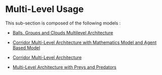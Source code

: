# Multi-Level Usage

This sub-section is composed of the following models :

* [Balls, Groups and Clouds Multilevel Architecture](references#Multi-LevelUsageBalls,GroupsandClouds)

* [Corridor Multi-Level Architecture with Mathematics Model and Agent Based Model](references#Multi-LevelUsageCorridor(HybridvsABM))

* [Corridor Multi-Level Architecture](references#Multi-LevelUsageCorridor)

* [Multi-Level Architecture with Preys and Predators](references#Multi-LevelUsagePredators,PreysandShelters)

